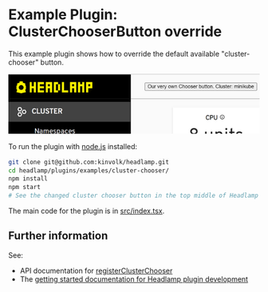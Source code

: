 # Example Plugin: ClusterChooserButton override

This example plugin shows how to override the default available "cluster-chooser" button.

![screenshot of the cluster chooser button](../../../docs/development/plugins/images/cluster-chooser.png)

To run the plugin with [node.js](https://nodejs.org/en/) installed:

```bash
git clone git@github.com:kinvolk/headlamp.git
cd headlamp/plugins/examples/cluster-chooser/
npm install
npm start
# See the changed cluster chooser button in the top middle of Headlamp
```

The main code for the plugin is in [src/index.tsx](src/index.tsx).

## Further information

See:

- API documentation for [registerClusterChooser](https://headlamp.dev/docs/latest/development/api/modules/plugin_registry/#registerclusterchooser)
- The [getting started documentation for Headlamp plugin development](https://headlamp.dev/docs/latest/development/plugins/building/)
